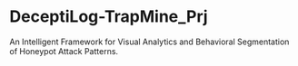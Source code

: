 # DeceptiLog-TrapMine_Prj
 An Intelligent Framework for Visual Analytics and Behavioral Segmentation of Honeypot Attack Patterns.
